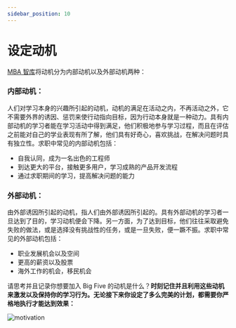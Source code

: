 ```yaml
---
sidebar_position: 10
---
```


# 设定动机

[MBA 智库](https://wiki.mbalib.com/wiki/%E5%AD%A6%E4%B9%A0%E5%8A%A8%E6%9C%BA)将动机分为内部动机以及外部动机两种：

### 内部动机：
人们对学习本身的兴趣所引起的动机，动机的满足在活动之内，不再活动之外，它不需要外界的诱因、惩罚来使行动指向目标，因为行动本身就是一种动力。具有内部动机的学习者能在学习活动中得到满足，他们积极地参与学习过程，而且在评估之前能对自己的学业表现有所了解，他们具有好奇心，喜欢挑战，在解决问题时具有独立性。求职中常见的内部动机包括：

- 自我认同，成为一名出色的工程师
- 到达更大的平台，接触更多用户，学习成熟的产品开发流程
- 通过求职期间的学习，提高解决问题的能力

### 外部动机：
由外部诱因所引起的动机，指人们由外部诱因所引起的。具有外部动机的学习者一旦达到了目的，学习动机便会下降。另一方面，为了达到目标，他们往往采取避免失败的做法，或是选择没有挑战性的任务，或是一旦失败，便一蹶不振。求职中常见的外部动机包括：

- 职业发展机会以及空间
- 更高的薪资以及股票
- 海外工作的机会，移民机会

请思考并且记录你想要加入 Big Five 的动机是什么？**时刻记住并且利用这些动机来激发以及保持你的学习行为。无论接下来你设定了多么完美的计划，都需要你严格地执行才能达到效果：**

![motivation](/img/analyze/motivation.jpg)
